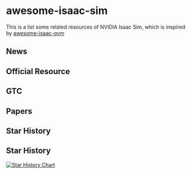 # awesome-isaac-sim
This is a list some related resources of NVIDIA Isaac Sim, which is inspired by [awesome-isaac-gym](https://github.com/wangcongrobot/awesome-isaac-gym)


## News

## Official Resource

## GTC


## Papers


## Star History
## Star History

[![Star History Chart](https://api.star-history.com/svg?repos=SJTU-ViSYS/awesome-isaac-sim&type=Timeline)](https://star-history.com/#Ashutosh00710/github-readme-activity-graph&Timeline)
